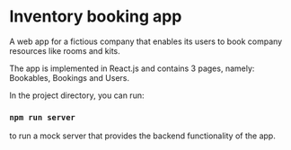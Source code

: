 # Inventory booking app

A web app for a fictious company that enables its users to book company resources like rooms and kits. 

The app is implemented in React.js and contains 3 pages, namely:  Bookables, Bookings and Users.

In the project directory, you can run:
### `npm run server` 

to run a mock server that  provides the backend functionality of the app. 




